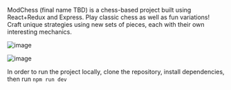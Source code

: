 ModChess (final name TBD) is a chess-based project built using React+Redux and Express. Play classic chess as well as fun variations! Craft unique strategies using new sets of pieces, each with their own interesting mechanics.

![image](https://user-images.githubusercontent.com/60946703/222978501-0c090328-66fd-4ccb-9695-ab2573d4ac0f.png)

![image](https://user-images.githubusercontent.com/60946703/222978546-ff613476-510b-4bb8-9ea0-c0831e02afa4.png)

In order to run the project locally, clone the repository, install dependencies, then run ```npm run dev```
